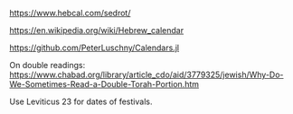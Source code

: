 

https://www.hebcal.com/sedrot/

https://en.wikipedia.org/wiki/Hebrew_calendar

https://github.com/PeterLuschny/Calendars.jl


On double readings:
https://www.chabad.org/library/article_cdo/aid/3779325/jewish/Why-Do-We-Sometimes-Read-a-Double-Torah-Portion.htm


Use Leviticus 23 for dates of festivals.